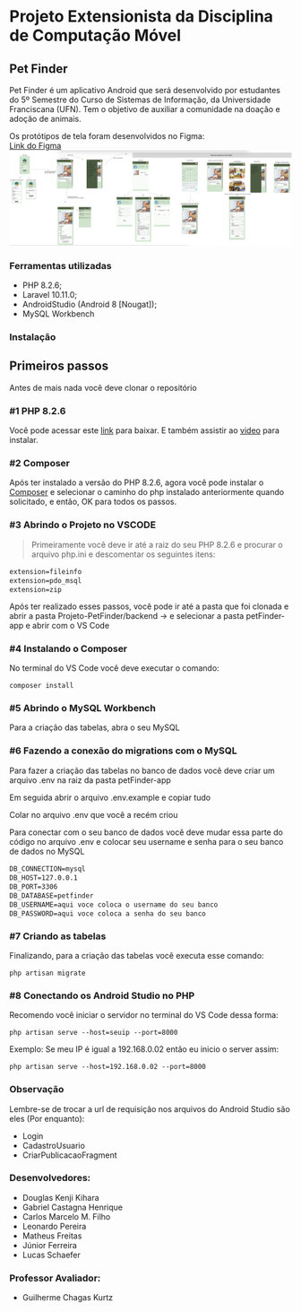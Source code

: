 # Projeto Extensionista da Disciplina de Computação Móvel

## Pet Finder
Pet Finder é um aplicativo Android que será desenvolvido por estudantes do 5º Semestre do Curso de Sistemas de Informação, da Universidade Franciscana (UFN). Tem o objetivo de auxiliar a comunidade na doação e adoção de animais.

Os protótipos de tela foram desenvolvidos no Figma:  
[Link do Figma](https://www.figma.com/file/4UYmxjJ30Wu5QA8CacLTsG/Untitled?type=design&node-id=0%3A1&t=zqqFHQqMbJukmqUj-1)
![Imagem geral do protótipo das Telas](PrototipoTela/prototipo.png)

### Ferramentas utilizadas

- PHP 8.2.6;
- Laravel 10.11.0;
- AndroidStudio (Android 8 [Nougat]);
- MySQL Workbench

### Instalação

## Primeiros passos

Antes de mais nada você deve clonar o repositório

### #1 PHP 8.2.6

Você pode acessar este [link](https://windows.php.net/download/) para baixar. E também assistir ao [video](https://www.youtube.com/watch?v=KwEilZK5d04) para instalar.

### #2 Composer

Após ter instalado a versão do PHP 8.2.6, agora você pode instalar o [Composer](https://getcomposer.org/download/) e selecionar o caminho do php instalado anteriormente quando solicitado, e então, OK para todos os passos.

### #3 Abrindo o Projeto no VSCODE

> Primeiramente você deve ir até a raiz do seu PHP 8.2.6 e procurar o arquivo php.ini e descomentar os seguintes itens:

```
extension=fileinfo
extension=pdo_msql
extension=zip
```

Após ter realizado esses passos, você pode ir até a pasta que foi clonada e abrir a pasta Projeto-PetFinder/backend -> e selecionar a pasta petFinder-app e abrir com o VS Code

### #4 Instalando o Composer

No terminal do VS Code você deve executar o comando:

```
composer install
```
### #5 Abrindo o MySQL Workbench

Para a criação das tabelas, abra o seu MySQL

### #6 Fazendo a conexão do migrations com o MySQL

Para fazer a criação das tabelas no banco de dados você deve criar um arquivo .env na raiz da pasta petFinder-app

Em seguida abrir o arquivo .env.example e copiar tudo

Colar no arquivo .env que você a recém criou

Para conectar com o seu banco de dados você deve mudar essa parte do código no arquivo .env e colocar seu username e senha para o seu banco de dados no MySQL

```
DB_CONNECTION=mysql
DB_HOST=127.0.0.1
DB_PORT=3306
DB_DATABASE=petfinder
DB_USERNAME=aqui voce coloca o username do seu banco
DB_PASSWORD=aqui voce coloca a senha do seu banco
```

### #7 Criando as tabelas

Finalizando, para a criação das tabelas você executa esse comando:

```
php artisan migrate
```

### #8 Conectando os Android Studio no PHP

Recomendo você iniciar o servidor no terminal do VS Code dessa forma:

```
php artisan serve --host=seuip --port=8000
```
Exemplo: Se meu IP é igual a 192.168.0.02 então eu inicio o server assim: 
```
php artisan serve --host=192.168.0.02 --port=8000
```

### Observação

Lembre-se de trocar a url de requisição nos arquivos do Android Studio são eles (Por enquanto):

- Login
- CadastroUsuario
- CriarPublicacaoFragment

### Desenvolvedores:
- Douglas Kenji Kihara
- Gabriel Castagna Henrique
- Carlos Marcelo M. Filho
- Leonardo Pereira
- Matheus Freitas
- Júnior Ferreira
- Lucas Schaefer

### Professor Avaliador:
- Guilherme Chagas Kurtz

